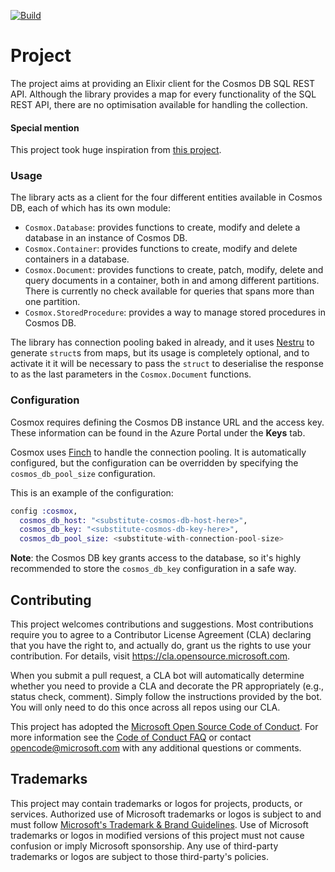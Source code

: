[![Build](https://github.com/Azure-Samples/Cosmox/actions/workflows/compilation.yml/badge.svg)](https://github.com/Azure-Samples/Cosmox/actions/workflows/compilation.yml)

# Project

The project aims at providing an Elixir client for the Cosmos DB SQL REST API. Although the library
provides a map for every functionality of the SQL REST API, there are no optimisation 
available for handling the collection.

#### Special mention

This project took huge inspiration from [this project](https://github.com/jeramyRR/cosmos_db_ex).

### Usage

The library acts as a client for the four different entities available in Cosmos DB, each of which
has its own module:

- `Cosmox.Database`: provides functions to create, modify and delete a database in 
an instance of Cosmos DB.
- `Cosmox.Container`: provides functions to create, modify and delete containers in a database.
- `Cosmox.Document`: provides functions to create, patch, modify, delete and query documents in
a container, both in and among different partitions. There is currently no check available for
queries that spans more than one partition.
- `Cosmox.StoredProcedure`: provides a way to manage stored procedures in Cosmos DB.

The library has connection pooling baked in already, and it uses [Nestru](https://github.com/IvanRublev/Nestru)
to generate `struct`s from maps, but its usage is completely optional, and to activate it
it will be necessary to pass the `struct` to deserialise the response to as the last 
parameters in the `Cosmox.Document` functions.

### Configuration

Cosmox requires defining the Cosmos DB instance URL and the access key. These information can
be found in the Azure Portal under the **Keys** tab.

Cosmox uses [Finch](https://github.com/sneako/finch) to handle the connection pooling. It is 
automatically configured, but the configuration can be overridden by specifying the 
`cosmos_db_pool_size` configuration.

This is an example of the configuration:

```elixir
config :cosmox,
  cosmos_db_host: "<substitute-cosmos-db-host-here>",
  cosmos_db_key: "<substitute-cosmos-db-key-here>",
  cosmos_db_pool_size: <substitute-with-connection-pool-size>
```

**Note**: the Cosmos DB key grants access to the database, so it's highly recommended to store 
the `cosmos_db_key` configuration in a safe way.

## Contributing

This project welcomes contributions and suggestions.  Most contributions require you to agree to a
Contributor License Agreement (CLA) declaring that you have the right to, and actually do, grant us
the rights to use your contribution. For details, visit https://cla.opensource.microsoft.com.

When you submit a pull request, a CLA bot will automatically determine whether you need to provide
a CLA and decorate the PR appropriately (e.g., status check, comment). Simply follow the instructions
provided by the bot. You will only need to do this once across all repos using our CLA.

This project has adopted the [Microsoft Open Source Code of Conduct](https://opensource.microsoft.com/codeofconduct/).
For more information see the [Code of Conduct FAQ](https://opensource.microsoft.com/codeofconduct/faq/) or
contact [opencode@microsoft.com](mailto:opencode@microsoft.com) with any additional questions or comments.

## Trademarks

This project may contain trademarks or logos for projects, products, or services. Authorized use of Microsoft 
trademarks or logos is subject to and must follow 
[Microsoft's Trademark & Brand Guidelines](https://www.microsoft.com/en-us/legal/intellectualproperty/trademarks/usage/general).
Use of Microsoft trademarks or logos in modified versions of this project must not cause confusion or imply Microsoft sponsorship.
Any use of third-party trademarks or logos are subject to those third-party's policies.
